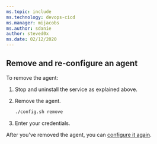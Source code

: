 ```yaml
---
ms.topic: include
ms.technology: devops-cicd
ms.manager: mijacobs
ms.author: sdanie
author: steved0x
ms.date: 02/12/2020
---
```


## Remove and re-configure an agent

To remove the agent:

1.  Stop and uninstall the service as explained above.

2.  Remove the agent.
    ```bash
    ./config.sh remove
    ```
3.  Enter your credentials.

After you've removed the agent, you can [configure it again](#download-configure).
